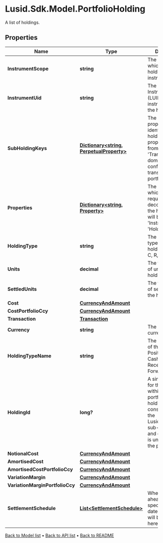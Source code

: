 # Lusid.Sdk.Model.PortfolioHolding
A list of holdings.

## Properties

Name | Type | Description | Notes
------------ | ------------- | ------------- | -------------
**InstrumentScope** | **string** | The scope in which the holding&#39;s instrument is in. | [optional] 
**InstrumentUid** | **string** | The unique Lusid Instrument Id (LUID) of the instrument that the holding is in. | 
**SubHoldingKeys** | [**Dictionary&lt;string, PerpetualProperty&gt;**](PerpetualProperty.md) | The sub-holding properties which identify the holding. Each property will be from the &#39;Transaction&#39; domain. These are configured on a transaction portfolio. | [optional] 
**Properties** | [**Dictionary&lt;string, Property&gt;**](Property.md) | The properties which have been requested to be decorated onto the holding. These will be from the &#39;Instrument&#39; or &#39;Holding&#39; domain. | [optional] 
**HoldingType** | **string** | The code for the type of the holding e.g. P, B, C, R, F etc. | 
**Units** | **decimal** | The total number of units of the holding. | 
**SettledUnits** | **decimal** | The total number of settled units of the holding. | 
**Cost** | [**CurrencyAndAmount**](CurrencyAndAmount.md) |  | 
**CostPortfolioCcy** | [**CurrencyAndAmount**](CurrencyAndAmount.md) |  | 
**Transaction** | [**Transaction**](Transaction.md) |  | [optional] 
**Currency** | **string** | The holding currency. | [optional] 
**HoldingTypeName** | **string** | The decoded type of the holding e.g. Position, Balance, CashCommitment, Receivable, ForwardFX etc. | [optional] 
**HoldingId** | **long?** | A single identifier for the holding within the portfolio. The holdingId is constructed from the LusidInstrumentId, sub-holding keys and currrency and is unique within the portfolio. | [optional] 
**NotionalCost** | [**CurrencyAndAmount**](CurrencyAndAmount.md) |  | [optional] 
**AmortisedCost** | [**CurrencyAndAmount**](CurrencyAndAmount.md) |  | [optional] 
**AmortisedCostPortfolioCcy** | [**CurrencyAndAmount**](CurrencyAndAmount.md) |  | [optional] 
**VariationMargin** | [**CurrencyAndAmount**](CurrencyAndAmount.md) |  | [optional] 
**VariationMarginPortfolioCcy** | [**CurrencyAndAmount**](CurrencyAndAmount.md) |  | [optional] 
**SettlementSchedule** | [**List&lt;SettlementSchedule&gt;**](SettlementSchedule.md) | Where no. of days ahead has been specified, future dated settlements will be captured here. | [optional] 

[Back to Model list](../README.md#documentation-for-models) &#8226; [Back to API list](../README.md#documentation-for-api-endpoints) &#8226; [Back to README](../README.md)

